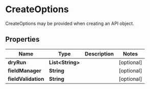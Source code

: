 

# CreateOptions

CreateOptions may be provided when creating an API object.
## Properties

Name | Type | Description | Notes
------------ | ------------- | ------------- | -------------
**dryRun** | **List&lt;String&gt;** |  |  [optional]
**fieldManager** | **String** |  |  [optional]
**fieldValidation** | **String** |  |  [optional]



